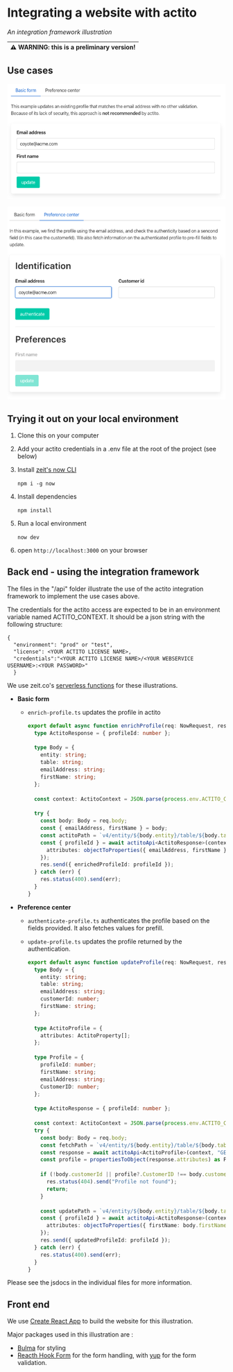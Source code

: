 # Integrating a website with actito

_An integration framework illustration_

| :warning: **WARNING**: this is a preliminary version! |
| ----------------------------------------------------- |


## Use cases

![Basic form](./basic-form.png)

![Preference center](./preference-center.png)

## Trying it out on your local environment

1. Clone this on your computer
1. Add your actito credentials in a .env file at the root of the project (see below)
1. Install [zeit's now CLI](https://zeit.co/docs/now-cli#getting-started)

   `npm i -g now`

1. Install dependencies

   `npm install`

1. Run a local environment

   `now dev`

1. open `http://localhost:3000` on your browser

## Back end - using the integration framework

The files in the "/api" folder illustrate the use of the actito integration framework to implement the use cases above.

The credentials for the actito access are expected to be in an environment variable named ACTITO_CONTEXT. It should be a json string with the following structure:

```
{
  "environment": "prod" or "test",
  "license": <YOUR ACTITO LICENSE NAME>,
  "credentials":"<YOUR ACTITO LICENSE NAME>/<YOUR WEBSERVICE USERNAME>:<YOUR PASSWORD>"
  }
```

We use zeit.co's [serverless functions](https://zeit.co/docs/v2/serverless-functions/introduction?query=serverless#) for these illustrations.

- **Basic form**

  - `enrich-profile.ts` updates the profile in actito

    ```typescript
    export default async function enrichProfile(req: NowRequest, res: NowResponse): Promise<void> {
      type ActitoResponse = { profileId: number };

      type Body = {
        entity: string;
        table: string;
        emailAddress: string;
        firstName: string;
      };

      const context: ActitoContext = JSON.parse(process.env.ACTITO_CONTEXT || "{}");

      try {
        const body: Body = req.body;
        const { emailAddress, firstName } = body;
        const actitoPath = `v4/entity/${body.entity}/table/${body.table}/profile/emailAddress=${emailAddress}`;
        const { profileId } = await actitoApi<ActitoResponse>(context, "PUT", actitoPath, {
          attributes: objectToProperties({ emailAddress, firstName })
        });
        res.send({ enrichedProfileId: profileId });
      } catch (err) {
        res.status(400).send(err);
      }
    }
    ```

- **Preference center**

  - `authenticate-profile.ts` authenticates the profile based on the fields provided. It also fetches values for prefill.
  - `update-profile.ts` updates the profile returned by the authentication.

    ```typescript
    export default async function updateProfile(req: NowRequest, res: NowResponse): Promise<void> {
      type Body = {
        entity: string;
        table: string;
        emailAddress: string;
        customerId: number;
        firstName: string;
      };

      type ActitoProfile = {
        attributes: ActitoProperty[];
      };

      type Profile = {
        profileId: number;
        firstName: string;
        emailAddress: string;
        CustomerID: number;
      };

      type ActitoResponse = { profileId: number };

      const context: ActitoContext = JSON.parse(process.env.ACTITO_CONTEXT || "{}");
      try {
        const body: Body = req.body;
        const fetchPath = `v4/entity/${body.entity}/table/${body.table}/profile/emailAddress=${body.emailAddress}`;
        const response = await actitoApi<ActitoProfile>(context, "GET", fetchPath);
        const profile = propertiesToObject(response.attributes) as Profile;

        if (!body.customerId || profile?.CustomerID !== body.customerId) {
          res.status(404).send("Profile not found");
          return;
        }

        const updatePath = `v4/entity/${body.entity}/table/${body.table}/profile/${profile.profileId}`;
        const { profileId } = await actitoApi<ActitoResponse>(context, "PUT", updatePath, {
          attributes: objectToProperties({ firstName: body.firstName })
        });
        res.send({ updatedProfileId: profileId });
      } catch (err) {
        res.status(400).send(err);
      }
    }
    ```

Please see the jsdocs in the individual files for more information.

## Front end

We use [Create React App](https://create-react-app.dev/) to build the website for this illustration.

Major packages used in this illustration are :

- [Bulma](https://bulma.io/) for styling
- [Reacth Hook Form](https://react-hook-form.com/) for the form handling, with [yup](https://github.com/jquense/yup) for the form validation.
